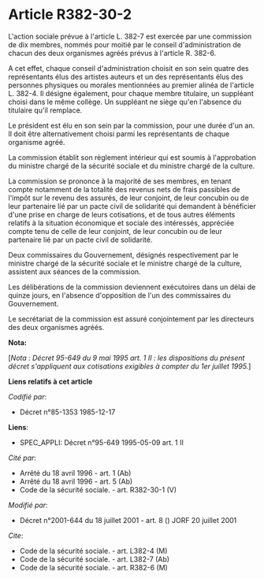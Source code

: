 # Article R382-30-2

L'action sociale prévue à l'article L. 382-7 est exercée par une commission de dix membres, nommés pour moitié par le conseil
d'administration de chacun des deux organismes agréés prévus à l'article R. 382-6.

A cet effet, chaque conseil d'administration choisit en son sein quatre des représentants élus des artistes auteurs et un des
représentants élus des personnes physiques ou morales mentionnées au premier alinéa de l'article L. 382-4. Il désigne
également, pour chaque membre titulaire, un suppléant choisi dans le même collège. Un suppléant ne siège qu'en l'absence du
titulaire qu'il remplace.

Le président est élu en son sein par la commission, pour une durée d'un an. Il doit être alternativement choisi parmi les
représentants de chaque organisme agréé.

La commission établit son règlement intérieur qui est soumis à l'approbation du ministre chargé de la sécurité sociale et du
ministre chargé de la culture.

La commission se prononce à la majorité de ses membres, en tenant compte notamment de la totalité des revenus nets de frais
passibles de l'impôt sur le revenu des assurés, de leur conjoint, de leur concubin ou de leur partenaire lié par un pacte
civil de solidarité qui demandent à bénéficier d'une prise en charge de leurs cotisations, et de tous autres éléments
relatifs à la situation économique et sociale des intéressés, appréciée compte tenu de celle de leur conjoint, de leur
concubin ou de leur partenaire lié par un pacte civil de solidarité.

Deux commissaires du Gouvernement, désignés respectivement par le ministre chargé de la sécurité sociale et le ministre
chargé de la culture, assistent aux séances de la commission.

Les délibérations de la commission deviennent exécutoires dans un délai de quinze jours, en l'absence d'opposition de l'un
des commissaires du Gouvernement.

Le secrétariat de la commission est assuré conjointement par les directeurs des deux organismes agréés.

**Nota:**

[*Nota : Décret 95-649 du 9 mai 1995 art. 1 II : les dispositions du présent décret s'appliquent aux cotisations exigibles à
compter du 1er juillet 1995.*]

**Liens relatifs à cet article**

_Codifié par_:

  - Décret n°85-1353 1985-12-17

**Liens**:

  - SPEC_APPLI: Décret n°95-649 1995-05-09 art. 1 II

_Cité par_:

  - Arrêté du 18 avril 1996 - art. 1 (Ab)
  - Arrêté du 18 avril 1996 - art. 5 (Ab)
  - Code de la sécurité sociale. - art. R382-30-1 (V)

_Modifié par_:

  - Décret n°2001-644 du 18 juillet 2001 - art. 8 () JORF 20 juillet 2001

_Cite_:

  - Code de la sécurité sociale. - art. L382-4 (M)
  - Code de la sécurité sociale. - art. L382-7 (Ab)
  - Code de la sécurité sociale. - art. R382-6 (M)
